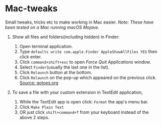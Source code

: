 # Mac-tweaks
Small tweaks, tricks etc to make working in Mac easier.
*Note: These have been tested on a Mac running macOS Mojave.*

1.  Show all files and folders(including hidden) in Finder: 
    1.  Open terminal application.
    1.  Type `defaults write com.apple.Finder AppleShowAllFiles YES` then click enter.
    1.  Click `command+shift+esc` to open *Force Quit Applications* window.
    1.  Select `Finder`(usually the last one in the list).
    1.  Click `Relaunch`  button at the bottom.
    1.  Click  `Relaunch` on the pop-up which appeared on the previous click. [Source: gotoes.org](https://gotoes.org/sales/ShowHiddenFilesMacOSX/How_To_Show_Hidden_Files.php)

1.  To save a file with your custom extension in TextEdit application,
    1.  While the TextEdit app is open click: `Format` the app's menu bar.
    1.  Click `Make Plain Text`
    1.  OR just click `shift+command+T` from your keyboard instead of the above 2 steps.
